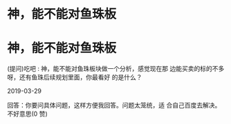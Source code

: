 # 神，能不能对鱼珠板

# 神，能不能对鱼珠板

(提问)吃吧 : 神，能不能对鱼珠板块做一个分析，感觉现在那 边能买卖的标的不多呀，还有鱼珠后续规划里面，你最看好 的是什么？

2019-03-29

回答：你要问具体问题，这样方便我回答。问题太笼统，适 合自己百度去解决。不好意思(0 赞)
